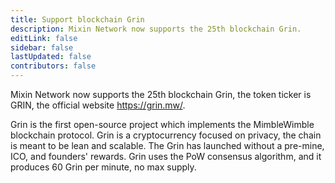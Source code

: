 ```yaml
---
title: Support blockchain Grin
description: Mixin Network now supports the 25th blockchain Grin.
editLink: false
sidebar: false
lastUpdated: false
contributors: false
---
```


Mixin Network now supports the 25th blockchain Grin, the token ticker is GRIN, the official website https://grin.mw/.

Grin is the first open-source project which implements the MimbleWimble blockchain protocol. Grin is a cryptocurrency focused on privacy, the chain is meant to be lean and scalable. The Grin has launched without a pre-mine, ICO, and founders' rewards. Grin uses the PoW consensus algorithm, and it produces 60 Grin per minute, no max supply.